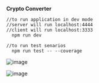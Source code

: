 **Crypto Converter**

    //to run application in dev mode
    //server will run localhost:4444
    //client will run localhost:3333
      npm run dev
      
    //to run test senarios
      npm run test -- --coverage
     



![image](https://user-images.githubusercontent.com/11095906/63463183-564ae280-c465-11e9-82a0-14337d47cea6.png)
     
![image](https://user-images.githubusercontent.com/11095906/63463338-9f029b80-c465-11e9-8c61-cfa9d947958c.png)
